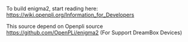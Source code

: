 To build enigma2, start reading here: https://wiki.openpli.org/Information_for_Developers

This source depend on Openpli source https://github.com/OpenPLi/enigma2 (For Support DreamBox Devices)
